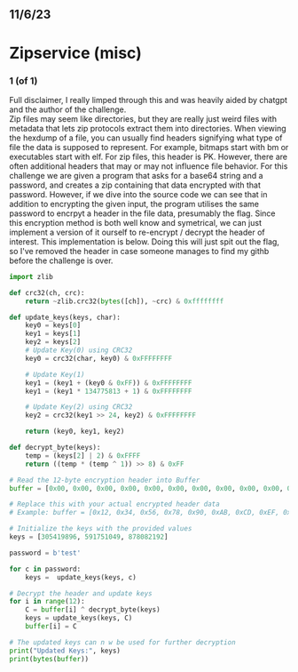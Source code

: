## 11/6/23
# Zipservice (misc)


### 1 (of 1)
Full disclaimer, I really limped through this and was heavily aided by chatgpt and the author of the challenge.  
Zip files may seem like directories, but they are really just weird files with metadata that lets zip protocols extract them into directories. When viewing the hexdump of a file, you can usually find headers signifying what type of file the data is supposed to represent. For example, bitmaps start with bm or executables start with elf. For zip files, this header is PK. However, there are often additional headers that may or may not influence file behavior. For this challenge we are given a program that asks for a base64 string and a password, and creates a zip containing that data encrypted with that password. However, if we dive into the source code we can see that in addition to encrypting the given input, the program utilises the same password to encrpyt a header in the file data, presumably the flag. Since this encryption method is both well know and symetrical, we can just implement a version of it ourself to re-encrypt / decrypt the header of interest. This implementation is below. Doing this will just spit out the flag, so I've removed the header in case someone manages to find my githb before the challenge is over.


```py
import zlib

def crc32(ch, crc):
    return ~zlib.crc32(bytes([ch]), ~crc) & 0xffffffff

def update_keys(keys, char):
    key0 = keys[0]
    key1 = keys[1]
    key2 = keys[2]
    # Update Key(0) using CRC32
    key0 = crc32(char, key0) & 0xFFFFFFFF

    # Update Key(1)
    key1 = (key1 + (key0 & 0xFF)) & 0xFFFFFFFF
    key1 = (key1 * 134775813 + 1) & 0xFFFFFFFF

    # Update Key(2) using CRC32
    key2 = crc32(key1 >> 24, key2) & 0xFFFFFFFF

    return (key0, key1, key2)

def decrypt_byte(keys):
    temp = (keys[2] | 2) & 0xFFFF
    return ((temp * (temp ^ 1)) >> 8) & 0xFF

# Read the 12-byte encryption header into Buffer
buffer = [0x00, 0x00, 0x00, 0x00, 0x00, 0x00, 0x00, 0x00, 0x00, 0x00, 0x00, 0x00]  # Initialize Buffer as a list of 12 zeros

# Replace this with your actual encrypted header data
# Example: buffer = [0x12, 0x34, 0x56, 0x78, 0x90, 0xAB, 0xCD, 0xEF, 0x12, 0x34, 0x56, 0x78]

# Initialize the keys with the provided values
keys = [305419896, 591751049, 878082192]

password = b'test'

for c in password:
    keys =  update_keys(keys, c)

# Decrypt the header and update keys
for i in range(12):
    C = buffer[i] ^ decrypt_byte(keys)
    keys = update_keys(keys, C)
    buffer[i] = C

# The updated keys can n w be used for further decryption
print("Updated Keys:", keys)
print(bytes(buffer))
```
